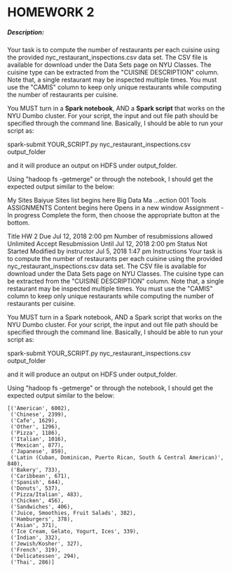 # HOMEWORK 2
##### Description:
Your task is to compute the number of restaurants per each cuisine using 
the provided nyc_restaurant_inspections.csv data set. The CSV file is 
available for download under the Data Sets page on NYU Classes. The 
cuisine type can be extracted from the "CUISINE DESCRIPTION" column. 
Note that, a single restaurant may be inspected multiple times. You must 
use the "CAMIS" column to keep only unique restaurants while computing 
the number of restaurants per cuisine.

You MUST turn in a __Spark notebook__, AND a __Spark script__ that works 
on the NYU Dumbo cluster. For your script, the input and out file path 
should be specified through the command line. Basically, I should be 
able to run your script as:

spark-submit YOUR_SCRIPT.py nyc_restaurant_inspections.csv output_folder

and it will produce an output on HDFS under output_folder.

Using "hadoop fs -getmerge" or through the notebook, I should get the 
expected output similar to the below:


My Sites
Baiyue
Sites list begins here
Big Data Ma ...ection 001
 Tools  ASSIGNMENTS
Content begins here
 Opens in a new window
Assignment - In progress
Complete the form, then choose the appropriate button at the bottom.

Title
HW 2
Due
Jul 12, 2018 2:00 pm
Number of resubmissions allowed
Unlimited
Accept Resubmission Until
Jul 12, 2018 2:00 pm
Status
Not Started
Modified by instructor
Jul 5, 2018 1:47 pm
Instructions
Your task is to compute the number of restaurants per each cuisine 
using the provided nyc_restaurant_inspections.csv data set. The CSV 
file is available for download under the Data Sets page on NYU 
Classes. The cuisine type can be extracted from the "CUISINE 
DESCRIPTION" column. Note that, a single restaurant may be inspected 
multiple times. You must use the "CAMIS" column to keep only unique 
restaurants while computing the number of restaurants per cuisine.

You MUST turn in a Spark notebook, AND a Spark script that works on 
the NYU Dumbo cluster. For your script, the input and out file path 
should be specified through the command line. Basically, I should be 
able to run your script as:

spark-submit YOUR_SCRIPT.py nyc_restaurant_inspections.csv 
output_folder

and it will produce an output on HDFS under output_folder.

Using "hadoop fs -getmerge" or through the notebook, I should get the 
expected output similar to the below:
```
[('American', 6002),
 ('Chinese', 2399),
 ('Cafe', 1629),
 ('Other', 1296),
 ('Pizza', 1186),
 ('Italian', 1016),
 ('Mexican', 877),
 ('Japanese', 859),
 ('Latin (Cuban, Dominican, Puerto Rican, South & Central American)', 
840),
 ('Bakery', 733),
 ('Caribbean', 671),
 ('Spanish', 644),
 ('Donuts', 537),
 ('Pizza/Italian', 483),
 ('Chicken', 456),
 ('Sandwiches', 406),
 ('Juice, Smoothies, Fruit Salads', 382),
 ('Hamburgers', 378),
 ('Asian', 371),
 ('Ice Cream, Gelato, Yogurt, Ices', 339),
 ('Indian', 332),
 ('Jewish/Kosher', 327),
 ('French', 319),
 ('Delicatessen', 294),
 ('Thai', 286)]
```

